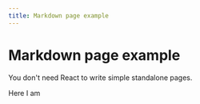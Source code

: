 ```yaml
---
title: Markdown page example
---
```


# Markdown page example

You don't need React to write simple standalone pages.

Here I am
